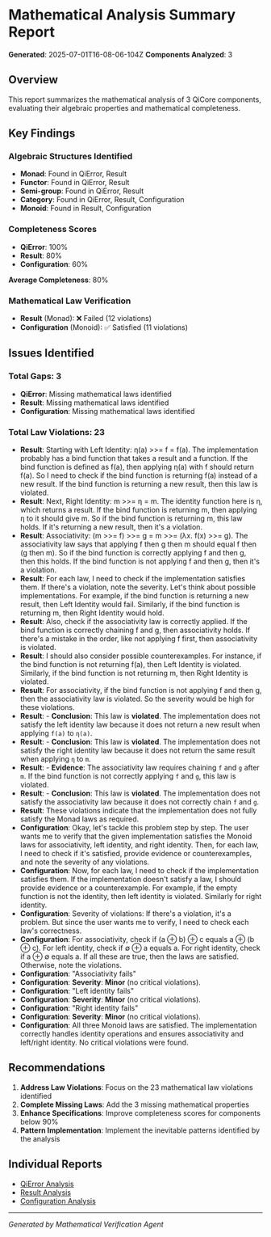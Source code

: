 # Mathematical Analysis Summary Report

**Generated**: 2025-07-01T16-08-06-104Z
**Components Analyzed**: 3

## Overview

This report summarizes the mathematical analysis of 3 QiCore components, evaluating their algebraic properties and mathematical completeness.

## Key Findings

### Algebraic Structures Identified
- **Monad**: Found in QiError, Result<T>
- **Functor**: Found in QiError, Result<T>
- **Semi-group**: Found in QiError, Result<T>
- **Category**: Found in QiError, Result<T>, Configuration
- **Monoid**: Found in Result<T>, Configuration

### Completeness Scores
- **QiError**: 100%
- **Result<T>**: 80%
- **Configuration**: 60%

**Average Completeness**: 80%

### Mathematical Law Verification
- **Result<T>** (Monad): ❌ Failed (12 violations)
- **Configuration** (Monoid): ✅ Satisfied (11 violations)

## Issues Identified

### Total Gaps: 3
- **QiError**: Missing mathematical laws identified
- **Result<T>**: Missing mathematical laws identified
- **Configuration**: Missing mathematical laws identified

### Total Law Violations: 23
- **Result<T>**: Starting with Left Identity: η(a) >>= f = f(a). The implementation probably has a bind function that takes a result and a function. If the bind function is defined as f(a), then applying η(a) with f should return f(a). So I need to check if the bind function is returning f(a) instead of a new result. If the bind function is returning a new result, then this law is violated.
- **Result<T>**: Next, Right Identity: m >>= η = m. The identity function here is η, which returns a result. If the bind function is returning m, then applying η to it should give m. So if the bind function is returning m, this law holds. If it's returning a new result, then it's a violation.
- **Result<T>**: Associativity: (m >>= f) >>= g = m >>= (λx. f(x) >>= g). The associativity law says that applying f then g then m should equal f then (g then m). So if the bind function is correctly applying f and then g, then this holds. If the bind function is not applying f and then g, then it's a violation.
- **Result<T>**: For each law, I need to check if the implementation satisfies them. If there's a violation, note the severity. Let's think about possible implementations. For example, if the bind function is returning a new result, then Left Identity would fail. Similarly, if the bind function is returning m, then Right Identity would hold.
- **Result<T>**: Also, check if the associativity law is correctly applied. If the bind function is correctly chaining f and g, then associativity holds. If there's a mistake in the order, like not applying f first, then associativity is violated.
- **Result<T>**: I should also consider possible counterexamples. For instance, if the bind function is not returning f(a), then Left Identity is violated. Similarly, if the bind function is not returning m, then Right Identity is violated.
- **Result<T>**: For associativity, if the bind function is not applying f and then g, then the associativity law is violated. So the severity would be high for these violations.
- **Result<T>**: - **Conclusion**: This law is **violated**. The implementation does not satisfy the left identity law because it does not return a new result when applying `f(a)` to `η(a)`.
- **Result<T>**: - **Conclusion**: This law is **violated**. The implementation does not satisfy the right identity law because it does not return the same result when applying `η` to `m`.
- **Result<T>**: - **Evidence**: The associativity law requires chaining `f` and `g` after `m`. If the bind function is not correctly applying `f` and `g`, this law is violated.
- **Result<T>**: - **Conclusion**: This law is **violated**. The implementation does not satisfy the associativity law because it does not correctly chain `f` and `g`.
- **Result<T>**: These violations indicate that the implementation does not fully satisfy the Monad laws as required.
- **Configuration**: Okay, let's tackle this problem step by step. The user wants me to verify that the given implementation satisfies the Monoid laws for associativity, left identity, and right identity. Then, for each law, I need to check if it's satisfied, provide evidence or counterexamples, and note the severity of any violations.
- **Configuration**: Now, for each law, I need to check if the implementation satisfies them. If the implementation doesn't satisfy a law, I should provide evidence or a counterexample. For example, if the empty function is not the identity, then left identity is violated. Similarly for right identity.
- **Configuration**: Severity of violations: If there's a violation, it's a problem. But since the user wants me to verify, I need to check each law's correctness.
- **Configuration**: For associativity, check if (a ⊕ b) ⊕ c equals a ⊕ (b ⊕ c). For left identity, check if ∅ ⊕ a equals a. For right identity, check if a ⊕ ∅ equals a. If all these are true, then the laws are satisfied. Otherwise, note the violations.
- **Configuration**: "Associativity fails"
- **Configuration**: **Severity**: **Minor** (no critical violations).
- **Configuration**: "Left identity fails"
- **Configuration**: **Severity**: **Minor** (no critical violations).
- **Configuration**: "Right identity fails"
- **Configuration**: **Severity**: **Minor** (no critical violations).
- **Configuration**: All three Monoid laws are satisfied. The implementation correctly handles identity operations and ensures associativity and left/right identity. No critical violations were found.

## Recommendations

1. **Address Law Violations**: Focus on the 23 mathematical law violations identified
2. **Complete Missing Laws**: Add the 3 missing mathematical properties
3. **Enhance Specifications**: Improve completeness scores for components below 90%
4. **Pattern Implementation**: Implement the inevitable patterns identified by the analysis

## Individual Reports

- [QiError Analysis](qierror-analysis.md)
- [Result<T> Analysis](resultt-analysis.md)
- [Configuration Analysis](configuration-analysis.md)

---
*Generated by Mathematical Verification Agent*
